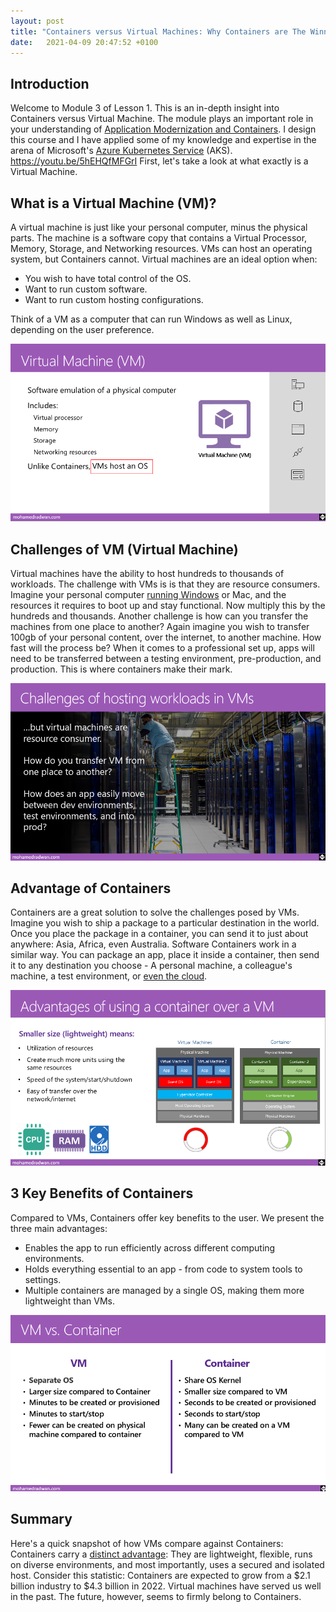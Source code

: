 ```yaml
---
layout: post
title: "Containers versus Virtual Machines: Why Containers are The Winner"
date:   2021-04-09 20:47:52 +0100
---
```


## Introduction

Welcome to Module 3 of Lesson 1. This is an in-depth insight into Containers versus Virtual Machine. The module plays an important role in your understanding of [Application Modernization and Containers](https://docs.microsoft.com/en-gb/documentation/). I design this course and I have applied some of my knowledge and expertise in the arena of Microsoft\'s [Azure Kubernetes Service](https://mohamedradwan-devops.github.io/posts/azure-kubernetes-service-aks-deep-dive-free-course/) (AKS). https://youtu.be/5hEHQfMFGrI First, let\'s take a look at what exactly is a Virtual Machine.

## What is a Virtual Machine (VM)?

A virtual machine is just like your personal computer, minus the physical parts. The machine is a software copy that contains a Virtual Processor, Memory, Storage, and Networking resources. VMs can host an operating system, but Containers cannot. Virtual machines are an ideal option when: 

- You wish to have total control of the OS.
- Want to run custom software.
- Want to run custom hosting configurations.

Think of a VM as a computer that can run Windows as well as Linux, depending on the user preference.

![Virtual Machine AKS](/assets/img/2020/10/Virtual-Machine-AKS.png)

## Challenges of VM (Virtual Machine)

Virtual machines have the ability to host hundreds to thousands of workloads. The challenge with VMs is is that they are resource consumers. Imagine your personal computer [running Windows](https://docs.microsoft.com/en-gb/documentation/) or Mac, and the resources it requires to boot up and stay functional. Now multiply this by the hundreds and thousands. Another challenge is how can you transfer the machines from one place to another? Again imagine you wish to transfer 100gb of your personal content, over the internet, to another machine. How fast will the process be? When it comes to a professional set up, apps will need to be transferred between a testing environment, pre-production, and production. This is where containers make their mark.

![Hosting workloads in virtual machine AKS](/assets/img/2020/10/Hosting-workloads-in-virtual-machine-AKS.png)
## Advantage of Containers

Containers are a great solution to solve the challenges posed by VMs. Imagine you wish to ship a package to a particular destination in the world. Once you place the package in a container, you can send it to just about anywhere: Asia, Africa, even Australia. Software Containers work in a similar way. You can package an app, place it inside a container, then send it to any destination you choose - A personal machine, a colleague\'s machine, a test environment, or [even the cloud](https://mohamedradwan-devops.github.io/2020/06/16/announcing-cloud-devops-visions-community/).

![Advantages of using a container over a VM](/assets/img/2020/10/Advantages-of-using-a-container-over-a-VM.png)

## 3 Key Benefits of Containers

Compared to VMs, Containers offer key benefits to the user. We present the three main advantages:

- Enables the app to run efficiently across different computing environments.
- Holds everything essential to an app - from code to system tools to settings.
- Multiple containers are managed by a single OS, making them more lightweight than VMs.

![Container vs VM Virtual Machine](/assets/img/2020/10/Container-vs-VM-Virtual-Machine.png)

## Summary

Here\'s a quick snapshot of how VMs compare against Containers: Containers carry a [distinct advantage](https://docs.microsoft.com/en-gb/documentation/): They are lightweight, flexible, runs on diverse environments, and most importantly, uses a secured and isolated host. Consider this statistic: Containers are expected to grow from a \$2.1 billion industry to \$4.3 billion in 2022. Virtual machines have served us well in the past. The future, however, seems to firmly belong to Containers.
